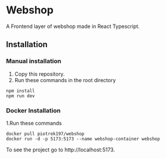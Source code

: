 # Webshop

A Frontend layer of webshop made in React Typescript.

## Installation

### Manual installation

1. Copy this repository.
2. Run these commands in the root directory

```
npm install
npm run dev
```

### Docker Installation

1.Run these commands

```
docker pull piotrek197/webshop
docker run -d -p 5173:5173 --name webshop-container webshop
```

To see the project go to http://localhost:5173.